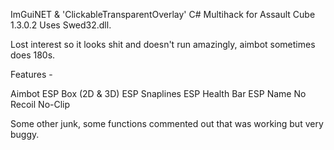 ImGuiNET & 'ClickableTransparentOverlay' C# Multihack for Assault Cube 1.3.0.2
Uses Swed32.dll.

Lost interest so it looks shit and doesn't run amazingly, aimbot sometimes does 180s.

Features - 

Aimbot
ESP Box (2D & 3D)
ESP Snaplines
ESP Health Bar
ESP Name
No Recoil
No-Clip

Some other junk, some functions commented out that was working but very buggy.

